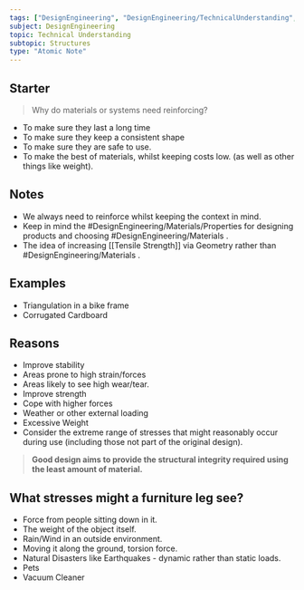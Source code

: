 ```yaml
---
tags: ["DesignEngineering", "DesignEngineering/TechnicalUnderstanding", "DesignEngineering/TechnicalUnderstanding/Structures"]
subject: DesignEngineering
topic: Technical Understanding
subtopic: Structures
type: "Atomic Note"
---
```


## Starter
> Why do materials or systems need reinforcing?

 - To make sure they last a long time
 - To make sure they keep a consistent shape
 - To make sure they are safe to use.
 - To make the best of materials, whilst keeping costs low. (as well as other things like weight).

## Notes
 - We always need to reinforce whilst keeping the context in mind.
 - Keep in mind the #DesignEngineering/Materials/Properties for designing products and choosing #DesignEngineering/Materials . 
 - The idea of increasing [[Tensile Strength]] via Geometry rather than #DesignEngineering/Materials .

## Examples
 - Triangulation in a bike frame
 - Corrugated Cardboard

## Reasons
 - Improve stability
 - Areas prone to high strain/forces
 - Areas likely to see high wear/tear.
 - Improve strength
 - Cope with higher forces
 - Weather or other external loading
 - Excessive Weight
 - Consider the extreme range of stresses that might reasonably occur during use (including those not part of the original design).

> **Good design aims to provide the structural integrity required using the least amount of material.**


## What stresses might a furniture leg see?
 - Force from people sitting down in it.
 - The weight of the object itself.
 - Rain/Wind in an outside environment.
 - Moving it along the ground, torsion force.
 - Natural Disasters like Earthquakes - dynamic rather than static loads.
 - Pets
 - Vacuum Cleaner
